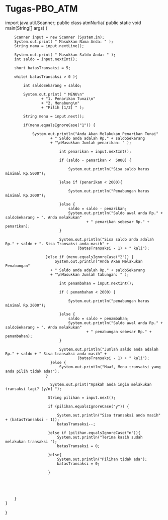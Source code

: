 # Tugas-PBO_ATM
import java.util.Scanner;
public class atmNurlia{
    public static void main(String[] args) {
        
        Scanner input = new Scanner (System.in);
        System.out.print( " Masukkan Nama Anda: " );
        String nama = input.nextLine();
        
        System.out.print( " Masukkan Saldo Anda: " );
        int saldo = input.nextInt();
        
        short batasTransaksi = 5;
        
        while( batasTransaksi > 0 ){
            
            int saldoSekarang = saldo;
            
            System.out.print( " MENU\n"
                    + "1. Penarikan Tunai\n"
                    + "2. Menabung\n"
                    + "Pilih [1/2] " );
            
            String menu = input.next();
            
            if(menu.equalsIgnoreCase("1")) {
                
                System.out.println("Anda Akan Melakukan Penarikan Tunai"
                        + " Saldo anda adalah Rp." + saldoSekarang
                        + "\nMasukkan Jumlah penarikan: " );
                
                            int penarikan = input.nextInt();
                            
                            if (saldo - penarikan <  5000) {
                            
                                System.out.println("Sisa saldo harus minimal Rp.5000");
                             
                            }else if (penarikan < 2000){
                                
                                System.out.println("Penabungan harus minimal Rp.2000");
               
                            }else {
                                saldo = saldo - penarikan;
                                System.out.println("Saldo awal anda Rp." + saldoSekarang + ". Anda melakukan"
                                        + " penarikan sebesar Rp." + penarikan);
                            }
                            
                            System.out.println("Sisa saldo anda adalah Rp." + saldo + ". Sisa Transaksi anda masih" + 
                                    (batasTransaksi - 1) + " kali");
                            
                      }else if (menu.equalsIgnoreCase("2")) {
                          System.out.println("Anda Akan Melakukan Penabungan"
                        + " Saldo anda adalah Rp." + saldoSekarang
                        + "\nMasukkan Jumlah tabungan: " );
                
                            int penambahan = input.nextInt();
                            
                            if ( penambahan < 2000) {
                            
                                System.out.println("penabungan harus minimal Rp.2000");
               
                            }else {
                                saldo = saldo + penambahan;
                                System.out.println("Saldo awal anda Rp." + saldoSekarang + ". Anda melakukan"
                                        + " penabungan sebesar Rp." + penambahan);
                            }
                            
                            System.out.println("Jumlah saldo anda adalah Rp." + saldo + " Sisa transaksi anda masih" + 
                                    (batasTransaksi - 1) + " kali");
                        }else {
                            System.out.println("Maaf, Menu transaksi yang anda pilih tidak ada!");
                      }
            
                        System.out.print("Apakah anda ingin melakukan transaksi lagi? [y/n] ");
                        
                       String pilihan = input.next();
                       
                       if (pilihan.equalsIgnoreCase("y")) {
                           
                           System.out.println("Sisa transaksi anda masih" + (batasTransaksi - 1));
                           batasTransaksi--;
                       
                       }else if (pilihan.equalsIgnoreCase("n")){
                           System.out.println("Terima kasih sudah melakukan transaksi ");
                           batasTransaksi = 0;
                           
                       }else{
                           System.out.println("Pilihan tidak ada");
                           batasTransaksi = 0;
                       
                       }
           
            
            
            
        
        }
    }
}
